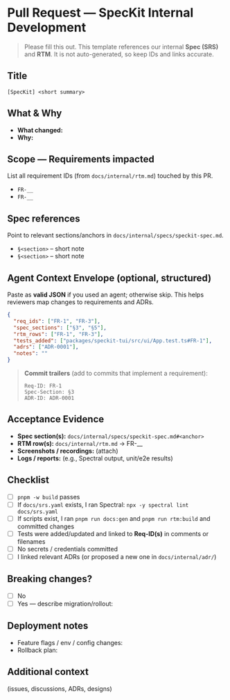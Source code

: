 # Pull Request — SpecKit Internal Development

> Please fill this out. This template references our internal **Spec (SRS)** and **RTM**. It is not auto-generated, so keep IDs and links accurate.

## Title
`[SpecKit] <short summary>`

## What & Why
- **What changed:**  
- **Why:**  

## Scope — Requirements impacted
List all requirement IDs (from `docs/internal/rtm.md`) touched by this PR.

- `FR-__`
- `FR-__`

## Spec references
Point to relevant sections/anchors in `docs/internal/specs/speckit-spec.md`.

- `§<section>` – short note
- `§<section>` – short note

## Agent Context Envelope (optional, structured)
Paste as **valid JSON** if you used an agent; otherwise skip. This helps reviewers map changes to requirements and ADRs.

```json
{
  "req_ids": ["FR-1", "FR-3"],
  "spec_sections": ["§3", "§5"],
  "rtm_rows": ["FR-1", "FR-3"],
  "tests_added": ["packages/speckit-tui/src/ui/App.test.ts#FR-1"],
  "adrs": ["ADR-0001"],
  "notes": ""
}
```

> **Commit trailers** (add to commits that implement a requirement):
>
> ```
> Req-ID: FR-1
> Spec-Section: §3
> ADR-ID: ADR-0001
> ```

## Acceptance Evidence
- **Spec section(s):** `docs/internal/specs/speckit-spec.md#<anchor>`
- **RTM row(s):** `docs/internal/rtm.md` → FR-__
- **Screenshots / recordings:** (attach)
- **Logs / reports:** (e.g., Spectral output, unit/e2e results)

## Checklist
- [ ] `pnpm -w build` passes
- [ ] If `docs/srs.yaml` exists, I ran Spectral: `npx -y spectral lint docs/srs.yaml`
- [ ] If scripts exist, I ran `pnpm run docs:gen` and `pnpm run rtm:build` and committed changes
- [ ] Tests were added/updated and linked to **Req-ID(s)** in comments or filenames
- [ ] No secrets / credentials committed
- [ ] I linked relevant ADRs (or proposed a new one in `docs/internal/adr/`)

## Breaking changes?
- [ ] No
- [ ] Yes — describe migration/rollout:

## Deployment notes
- Feature flags / env / config changes:
- Rollback plan:

## Additional context
(issues, discussions, ADRs, designs)
